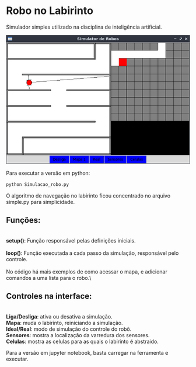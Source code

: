 # Robo no Labirinto

Simulador simples utilizado na disciplina de inteligência artificial.

![Screenshot](/robot-screenshot.png)

Para executar a versâo em python:

```bash
python Simulacao_robo.py
```
O algoritmo de navegação no labirinto ficou concentrado no arquivo simple.py para simplicidade.

## Funções:
\
__setup()__: Função responsável pelas definições iniciais.\
\
__loop()__: Função executada a cada passo da simulação, responsável pelo controle.\
\
No código há mais exemplos de como acessar o mapa, e adicionar comandos a uma lista para o robo.\

## Controles na interface:
\
__Liga/Desliga__: ativa ou desativa a simulação.\
__Mapa__: muda o labirinto, reiniciando a simulação.\
__Ideal/Real__: modo de simulação do controle do robô.\
__Sensores__: mostra a localização da varredura dos sensores.\
__Celulas__: mostra as celulas para as quais o labirinto é abstraido.





Para a versão em jupyter notebook, basta carregar na ferramenta e executar.

